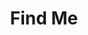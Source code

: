 ---
widget: blank
headless: false
active: true
weight: 30
title: "Find Me"
content:
  text: |
    ![Map to JBNU](/images/jbnu-map.jpg)

    [Open in Google Maps](https://maps.google.com/?q=35.8460,127.1290)
---